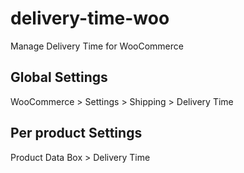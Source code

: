 # delivery-time-woo
Manage Delivery Time for WooCommerce


## Global Settings
WooCommerce > Settings > Shipping > Delivery Time

## Per product Settings
Product Data Box > Delivery Time
